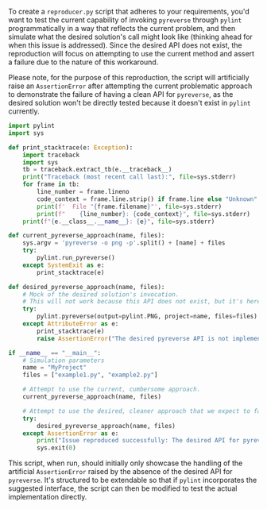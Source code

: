 To create a `reproducer.py` script that adheres to your requirements, you'd want to test the current capability of invoking `pyreverse` through `pylint` programmatically in a way that reflects the current problem, and then simulate what the desired solution's call might look like (thinking ahead for when this issue is addressed). Since the desired API does not exist, the reproduction will focus on attempting to use the current method and assert a failure due to the nature of this workaround.

Please note, for the purpose of this reproduction, the script will artificially raise an `AssertionError` after attempting the current problematic approach to demonstrate the failure of having a clean API for `pyreverse`, as the desired solution won't be directly tested because it doesn't exist in `pylint` currently.

```python
import pylint
import sys

def print_stacktrace(e: Exception):
    import traceback
    import sys
    tb = traceback.extract_tb(e.__traceback__)
    print("Traceback (most recent call last):", file=sys.stderr)
    for frame in tb:
        line_number = frame.lineno
        code_context = frame.line.strip() if frame.line else "Unknown"
        print(f'  File "{frame.filename}"', file=sys.stderr)
        print(f"    {line_number}: {code_context}", file=sys.stderr)
    print(f"{e.__class__.__name__}: {e}", file=sys.stderr)

def current_pyreverse_approach(name, files):
    sys.argv = 'pyreverse -o png -p'.split() + [name] + files
    try:
        pylint.run_pyreverse()
    except SystemExit as e:
        print_stacktrace(e)

def desired_pyreverse_approach(name, files):
    # Mock of the desired solution's invocation.
    # This will not work because this API does not exist, but it's here to simulate the desired call structure.
    try:
        pylint.pyreverse(output=pylint.PNG, project=name, files=files)
    except AttributeError as e:
        print_stacktrace(e)
        raise AssertionError("The desired pyreverse API is not implemented.") from e

if __name__ == "__main__":
    # Simulation parameters
    name = "MyProject"
    files = ["example1.py", "example2.py"]

    # Attempt to use the current, cumbersome approach.
    current_pyreverse_approach(name, files)

    # Attempt to use the desired, cleaner approach that we expect to fail.
    try:
        desired_pyreverse_approach(name, files)
    except AssertionError as e:
        print("Issue reproduced successfully: The desired API for pyreverse does not exist.")
        sys.exit(0)
```

This script, when run, should initially only showcase the handling of the artificial `AssertionError` raised by the absence of the desired API for `pyreverse`. It's structured to be extendable so that if `pylint` incorporates the suggested interface, the script can then be modified to test the actual implementation directly.